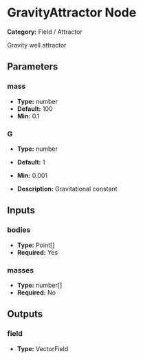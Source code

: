 
# GravityAttractor Node

**Category:** Field / Attractor

Gravity well attractor

## Parameters


### mass
- **Type:** number
- **Default:** 100
- **Min:** 0.1




### G
- **Type:** number
- **Default:** 1
- **Min:** 0.001

- **Description:** Gravitational constant


## Inputs


### bodies
- **Type:** Point[]
- **Required:** Yes



### masses
- **Type:** number[]
- **Required:** No



## Outputs


### field
- **Type:** VectorField




